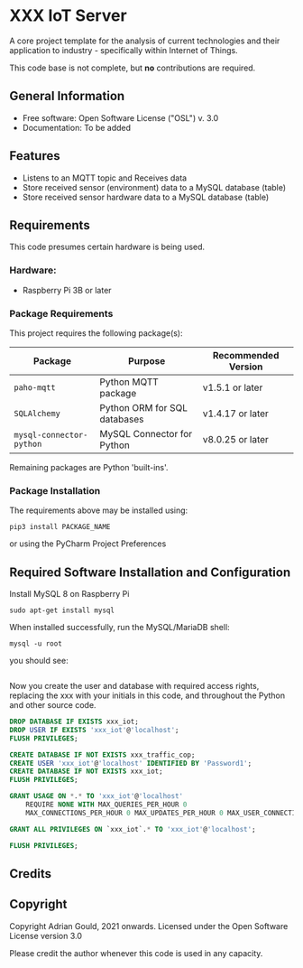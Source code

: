 # XXX IoT Server

A core project template for the analysis of current technologies and 
their application to industry - specifically within Internet of Things.

This code base is not complete, but **no** contributions are required.

## General Information

* Free software: Open Software License ("OSL") v. 3.0
* Documentation: To be added


## Features

* Listens to an MQTT topic and Receives data
* Store received sensor (environment) data to a MySQL database (table)
* Store received sensor hardware data to a MySQL database (table)

## Requirements

This code presumes certain hardware is being used.

### Hardware:
* Raspberry Pi 3B or later

### Package Requirements

This project requires the following package(s):

| Package | Purpose | Recommended Version |
|------------------|-----------------------------------|----------------|
| `paho-mqtt`  | Python MQTT package  | v1.5.1 or later |
| `SQLAlchemy`  | Python ORM for SQL databases  | v1.4.17 or later |
| `mysql-connector-python`  | MySQL Connector for Python | v8.0.25 or later |
 

Remaining packages are Python 'built-ins'.

### Package Installation

The requirements above may be installed using:

```shell
pip3 install PACKAGE_NAME
```
or using the PyCharm Project Preferences


## Required Software Installation and Configuration

Install MySQL 8 on Raspberry Pi

```shell
sudo apt-get install mysql
```

When installed successfully, run the MySQL/MariaDB shell:

```shell
mysql -u root
```

you should see:
```text

```

Now you create the user and database with required access rights, replacing the xxx with 
your initials in this code, and throughout the Python and other source code.

```SQL
DROP DATABASE IF EXISTS xxx_iot;
DROP USER IF EXISTS 'xxx_iot'@'localhost';
FLUSH PRIVILEGES;

CREATE DATABASE IF NOT EXISTS xxx_traffic_cop;
CREATE USER 'xxx_iot'@'localhost' IDENTIFIED BY 'Password1';
CREATE DATABASE IF NOT EXISTS xxx_iot;
FLUSH PRIVILEGES;

GRANT USAGE ON *.* TO 'xxx_iot'@'localhost' 
    REQUIRE NONE WITH MAX_QUERIES_PER_HOUR 0 
    MAX_CONNECTIONS_PER_HOUR 0 MAX_UPDATES_PER_HOUR 0 MAX_USER_CONNECTIONS 0;

GRANT ALL PRIVILEGES ON `xxx_iot`.* TO 'xxx_iot'@'localhost';

FLUSH PRIVILEGES;
```


## Credits


## Copyright

Copyright Adrian Gould, 2021 onwards. 
Licensed under the Open Software License version 3.0

Please credit the author whenever this code is used in any capacity.
